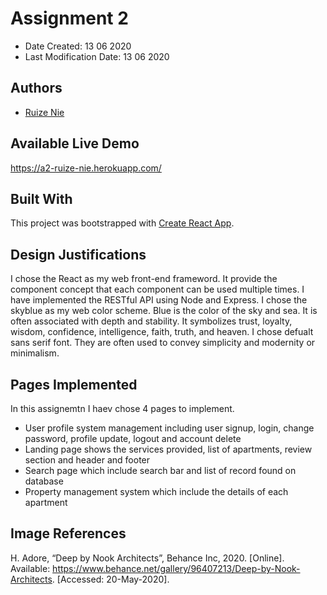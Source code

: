 # Assignment 2

* Date Created: 13 06 2020
* Last Modification Date: 13 06 2020

## Authors

* [Ruize Nie](rz376775@dal.ca)

## Available Live Demo

https://a2-ruize-nie.herokuapp.com/

## Built With

This project was bootstrapped with [Create React App](https://github.com/facebook/create-react-app).

## Design Justifications

I chose the React as my web front-end frameword. It provide the component concept that each component can be used multiple times. I have implemented the RESTful API using Node and Express. I chose the skyblue as my web color scheme. Blue is the color of the sky and sea. It is often associated with depth and stability. It symbolizes trust, loyalty, wisdom, confidence, intelligence, faith, truth, and heaven. I chose defualt sans serif font. They are often used to convey simplicity and modernity or minimalism. 

## Pages Implemented

In this assignemtn I haev chose 4 pages to implement. 
* User profile system management including user signup, login, change password, profile update, logout and account delete
* Landing page shows the services provided, list of apartments, review section and header and footer
* Search page which include search bar and list of record found on database
* Property management system which include the details of each apartment

## Image References

H. Adore, “Deep by Nook Architects”, Behance Inc, 2020. [Online]. Available: https://www.behance.net/gallery/96407213/Deep-by-Nook-Architects. [Accessed: 20-May-2020].
